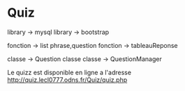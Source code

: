 # Quiz

library -> mysql
library -> bootstrap

fonction -> list phrase,question
fonction -> tableauReponse

classe -> Question classe
classe -> QuestionManager


Le quizz est disponible en ligne a l'adresse http://quiz.lecl0777.odns.fr/Quiz/quiz.php
